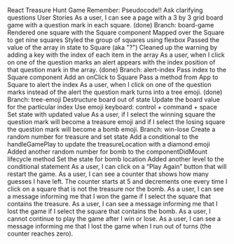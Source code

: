 React Treasure Hunt Game
Remember:
Pseudocode!!
Ask clarifying questions
User Stories
As a user, I can see a page with a 3 by 3 grid board game with a question mark in each square. (done)
Branch: board-game
Rendered one square with the Square component
Mapped over the Square to get nine squares
Styled the group of squares using flexbox
Passed the value of the array in state to Square (aka "?")
Cleaned up the warning by adding a key with the index of each item in the array
As a user, when I click on one of the question marks an alert appears with the index position of that question mark in the array. (done)
Branch: alert-index
Pass index to the Square component
Add an onClick to Square
Pass a method from App to Square to alert the index
As a user, when I click on one of the question marks instead of the alert the question mark turns into a tree emoji. (done)
Branch: tree-emoji
Destructure board out of state
Update the board value for the particular index
Use emoji keyboard: control + command + space
Set state with updated value
As a user, if I select the winning square the question mark will become a treasure emoji and if I select the losing square the question mark will become a bomb emoji.
Branch: win-lose
Create a random number for treasure and set state
Add a conditional to the handleGamePlay to update the treasureLocation with a diamond emoji
Added another random number for bomb to the componentDidMount lifecycle method
Set the state for bomb location
Added another level to the conditional statement
As a user, I can click on a “Play Again” button that will restart the game.
As a user, I can see a counter that shows how many guesses I have left. The counter starts at 5 and decrements one every time I click on a square that is not the treasure nor the bomb.
As a user, I can see a message informing me that I won the game if I select the square that contains the treasure.
As a user, I can see a message informing me that I lost the game if I select the square that contains the bomb.
As a user, I cannot continue to play the game after I win or lose.
As a user, I can see a message informing me that I lost the game when I run out of turns (the counter reaches zero).

